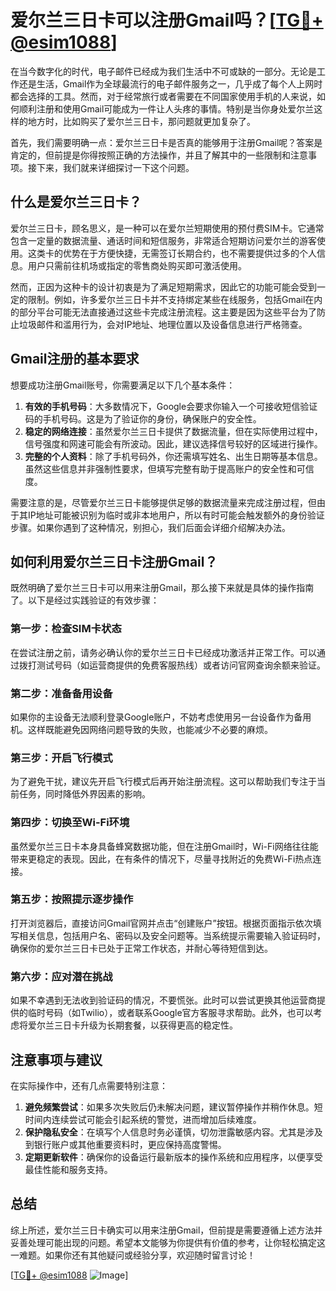 # 爱尔兰三日卡可以注册Gmail吗？[[TG💪+ @esim1088](https://t.me/s/esim1088)]

在当今数字化的时代，电子邮件已经成为我们生活中不可或缺的一部分。无论是工作还是生活，Gmail作为全球最流行的电子邮件服务之一，几乎成了每个人上网时都会选择的工具。然而，对于经常旅行或者需要在不同国家使用手机的人来说，如何顺利注册和使用Gmail可能成为一件让人头疼的事情。特别是当你身处爱尔兰这样的地方时，比如购买了爱尔兰三日卡，那问题就更加复杂了。

首先，我们需要明确一点：爱尔兰三日卡是否真的能够用于注册Gmail呢？答案是肯定的，但前提是你得按照正确的方法操作，并且了解其中的一些限制和注意事项。接下来，我们就来详细探讨一下这个问题。

## 什么是爱尔兰三日卡？

爱尔兰三日卡，顾名思义，是一种可以在爱尔兰短期使用的预付费SIM卡。它通常包含一定量的数据流量、通话时间和短信服务，非常适合短期访问爱尔兰的游客使用。这类卡的优势在于方便快捷，无需签订长期合约，也不需要提供过多的个人信息。用户只需前往机场或指定的零售商处购买即可激活使用。

然而，正因为这种卡的设计初衷是为了满足短期需求，因此它的功能可能会受到一定的限制。例如，许多爱尔兰三日卡并不支持绑定某些在线服务，包括Gmail在内的部分平台可能无法直接通过这些卡完成注册流程。这主要是因为这些平台为了防止垃圾邮件和滥用行为，会对IP地址、地理位置以及设备信息进行严格筛查。

## Gmail注册的基本要求

想要成功注册Gmail账号，你需要满足以下几个基本条件：

1. **有效的手机号码**：大多数情况下，Google会要求你输入一个可接收短信验证码的手机号码。这是为了验证你的身份，确保账户的安全性。
2. **稳定的网络连接**：虽然爱尔兰三日卡提供了数据流量，但在实际使用过程中，信号强度和网速可能会有所波动。因此，建议选择信号较好的区域进行操作。
3. **完整的个人资料**：除了手机号码外，你还需填写姓名、出生日期等基本信息。虽然这些信息并非强制性要求，但填写完整有助于提高账户的安全性和可信度。

需要注意的是，尽管爱尔兰三日卡能够提供足够的数据流量来完成注册过程，但由于其IP地址可能被识别为临时或非本地用户，所以有时可能会触发额外的身份验证步骤。如果你遇到了这种情况，别担心，我们后面会详细介绍解决办法。

## 如何利用爱尔兰三日卡注册Gmail？

既然明确了爱尔兰三日卡可以用来注册Gmail，那么接下来就是具体的操作指南了。以下是经过实践验证的有效步骤：

### 第一步：检查SIM卡状态
在尝试注册之前，请务必确认你的爱尔兰三日卡已经成功激活并正常工作。可以通过拨打测试号码（如运营商提供的免费客服热线）或者访问官网查询余额来验证。

### 第二步：准备备用设备
如果你的主设备无法顺利登录Google账户，不妨考虑使用另一台设备作为备用机。这样既能避免因网络问题导致的失败，也能减少不必要的麻烦。

### 第三步：开启飞行模式
为了避免干扰，建议先开启飞行模式后再开始注册流程。这可以帮助我们专注于当前任务，同时降低外界因素的影响。

### 第四步：切换至Wi-Fi环境
虽然爱尔兰三日卡本身具备蜂窝数据功能，但在注册Gmail时，Wi-Fi网络往往能带来更稳定的表现。因此，在有条件的情况下，尽量寻找附近的免费Wi-Fi热点连接。

### 第五步：按照提示逐步操作
打开浏览器后，直接访问Gmail官网并点击“创建账户”按钮。根据页面指示依次填写相关信息，包括用户名、密码以及安全问题等。当系统提示需要输入验证码时，确保你的爱尔兰三日卡已处于正常工作状态，并耐心等待短信到达。

### 第六步：应对潜在挑战
如果不幸遇到无法收到验证码的情况，不要慌张。此时可以尝试更换其他运营商提供的临时号码（如Twilio），或者联系Google官方客服寻求帮助。此外，也可以考虑将爱尔兰三日卡升级为长期套餐，以获得更高的稳定性。

## 注意事项与建议

在实际操作中，还有几点需要特别注意：

1. **避免频繁尝试**：如果多次失败后仍未解决问题，建议暂停操作并稍作休息。短时间内连续尝试可能会引起系统的警觉，进而增加后续难度。
2. **保护隐私安全**：在填写个人信息时务必谨慎，切勿泄露敏感内容。尤其是涉及到银行账户或其他重要资料时，更应保持高度警惕。
3. **定期更新软件**：确保你的设备运行最新版本的操作系统和应用程序，以便享受最佳性能和服务支持。

## 总结

综上所述，爱尔兰三日卡确实可以用来注册Gmail，但前提是需要遵循上述方法并妥善处理可能出现的问题。希望本文能够为你提供有价值的参考，让你轻松搞定这一难题。如果你还有其他疑问或经验分享，欢迎随时留言讨论！

[[TG💪+ @esim1088](https://t.me/s/esim1088) ![Image](https://i.postimg.cc/4NQfJmqS/Snipaste-2025-05-13-00-14-12.png)]